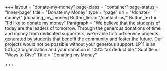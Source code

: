 +++
layout = "donate-my-money"
page-class = "container"
page-status = "inner-page"
title = "Donate my Money"
type = "page"
url = "/donate-money/"
[donating_my_money]
Button_link = "/contact-us/"
Button_text = "I'd like to donate my money"
Paragraph = "We believe that the students of today are the leaders of tomorrow. Through the generous donations of time and money from dedicated supporters, we’re able to fund service projects generated by students that benefit the community and foster the future. Our projects would not be possible without your generous support. LP11 is an 501(c)3 organization and your donation is 100% tax deductible."
Subtitle = "Ways to Give"
Title = "Donating my Money"

+++
